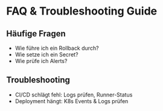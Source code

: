 # FAQ & Troubleshooting Guide

## Häufige Fragen
- Wie führe ich ein Rollback durch?
- Wie setze ich ein Secret?
- Wie prüfe ich Alerts?

## Troubleshooting
- CI/CD schlägt fehl: Logs prüfen, Runner-Status
- Deployment hängt: K8s Events & Logs prüfen
